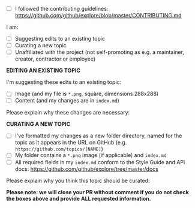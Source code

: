 - [ ] I followed the contributing guidelines: https://github.com/github/explore/blob/master/CONTRIBUTING.md

I am:
  - [ ] Suggesting edits to an existing topic
  - [ ] Curating a new topic
  - [ ] Unaffiliated with the project (not self-promoting as e.g. a maintainer, creator, contractor or employee)

************EDITING AN EXISTING TOPIC************

I'm suggesting these edits to an existing topic:
- [ ] Image (and my file is `*.png`, square, dimensions 288x288)
- [ ] Content (and my changes are in `index.md`)

Please explain why these changes are necessary:


************CURATING A NEW TOPIC************

- [ ] I've formatted my changes as a new folder directory, named for the topic as it appears in the URL on GitHub (e.g. `https://github.com/topics/[NAME]`)
- [ ] My folder contains a `*.png` image (if applicable) and `index.md`
- [ ] All required fields in my `index.md` conform to the Style Guide and API docs: https://github.com/github/explore/tree/master/docs

Please explain why you think this topic should be curated:

**Please note: we will close your PR without comment if you do not check the boxes above and provide ALL requested information.**
